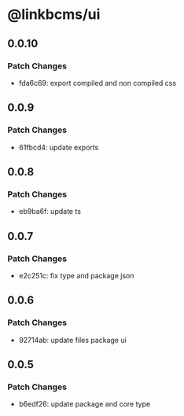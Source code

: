 # @linkbcms/ui

## 0.0.10

### Patch Changes

- fda6c69: export compiled and non compiled css

## 0.0.9

### Patch Changes

- 61fbcd4: update exports

## 0.0.8

### Patch Changes

- eb9ba6f: update ts

## 0.0.7

### Patch Changes

- e2c251c: fix type and package json

## 0.0.6

### Patch Changes

- 92714ab: update files package ui

## 0.0.5

### Patch Changes

- b6edf26: update package and core type
